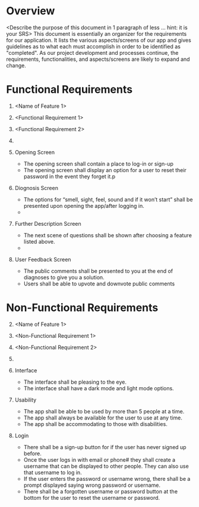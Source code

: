 # Overview
<Describe the purpose of this document in 1 paragraph of less … hint: it is
your SRS>
This document is essentially an organizer for the requirements for our application. It lists the various aspects/screens of our app and gives
guidelines as to what each must accomplish in order to be identified as "completed". As our project development and processes continue, the requirements, functionalities, and aspects/screens are likely to expand and change.


# Functional Requirements
1. <Name of Feature 1>
 1. <Functional Requirement 1>
 2. <Functional Requirement 2>
 3. <And so on>
 
2. Opening Screen
    * The opening screen shall contain a place to log-in or sign-up
    * The opening screen shall display an option for a user to reset their password in the event they forget it.p

3. Diognosis Screen
     * The options for “smell, sight, feel, sound and if it won’t start” shall be presented upon opening the app/after logging in.
     *
     
4. Further Description Screen
    * The next scene of questions shall be shown after choosing a feature listed above.
    *
 
 5. User Feedback Screen
    * The public comments shall be presented to you at the end of diagnoses to give you a solution.
    * Users shall be able to upvote and downvote public comments
 
 
# Non-Functional Requirements
2. <Name of Feature 1>
 1. <Non-Functional Requirement 1>
 2. <Non-Functional Requirement 2>
 3. <And so on>
 
1. Interface
    * The interface shall be pleasing to the eye.
    * The interface shall have a dark mode and light mode options.
    
2. Usability
    * The app shall be able to be used by more than 5 people at a time.
    * The app shall always be available for the user to use at any time.
    * The app shall be accommodating to those with disabilities.
  
3. Login
    * There shall be a sign-up button for if the user has never signed up before. 
    * Once the user logs in with email or phone# they shall create a username that can be displayed to other people. They can also use that username to log in. 
    * If the user enters the password or username wrong, there shall be a prompt displayed saying    wrong password or username.   
    * There shall be a forgotten username or password button at the bottom for the user to reset the username or password.
